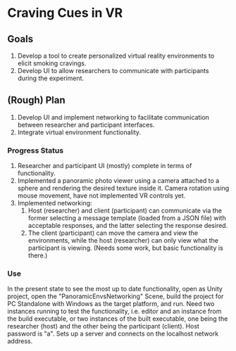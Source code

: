 # Craving Cues in VR

## Goals
1. Develop a tool to create personalized virtual reality environments to elicit smoking cravings.
2. Develop UI to allow researchers to communicate with participants during the experiment.

## (Rough) Plan
1. Develop UI and implement networking to facilitate communication between researcher and participant interfaces.
2. Integrate virtual environment functionality.

### Progress Status
1. Researcher and participant UI (mostly) complete in terms of functionality. 
2. Implemented a panoramic photo viewer using a camera attached to a sphere and rendering the desired texture inside it. Camera rotation using mouse movement, have not implemented VR controls yet.
3. Implemented networking: 
	1. Host (researcher) and client (participant) can communicate via the former selecting a message template (loaded from a JSON file) with acceptable responses, and the latter selecting the response desired.
	2. The client (participant) can move the camera and view the environments, while the host (researcher) can only view what the participant is viewing. (Needs some work, but basic functionality is there.)

### Use
In the present state to see the most up to date functionality, open as Unity project, open the "PanoramicEnvsNetworking" Scene, build the project for PC Standalone with Windows as the target platform, and run. Need two instances running to test the functionality, i.e. editor and an instance from the build executable, or two instances of the built executable, one being the researcher (host) and the other being the participant (client). Host password is "a". Sets up a server and connects on the localhost network address.
